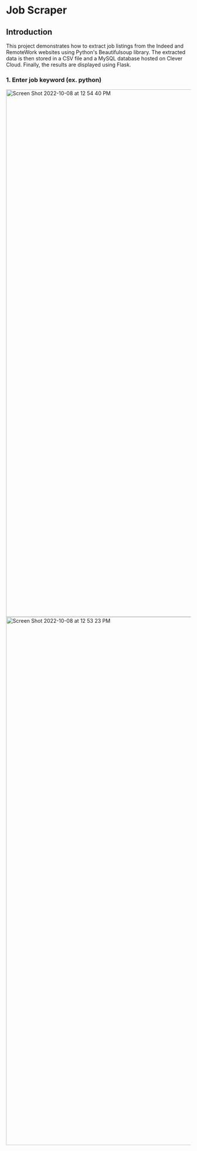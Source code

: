 # Job Scraper

## Introduction

This project demonstrates how to extract job listings from the Indeed and RemoteWork websites using Python's Beautifulsoup library. The extracted data is then stored in a CSV file and a MySQL database hosted on Clever Cloud. Finally, the results are displayed using Flask.



### 1. Enter job keyword (ex. python)

<img width="1438" alt="Screen Shot 2022-10-08 at 12 54 40 PM" src="https://user-images.githubusercontent.com/90226898/198854448-c7a8f534-8880-48d5-a977-7442af28913a.png">



<img width="1440" alt="Screen Shot 2022-10-08 at 12 53 23 PM" src="https://user-images.githubusercontent.com/90226898/198854455-79e2af02-f58d-470e-ac80-7d736d3ade69.png">
